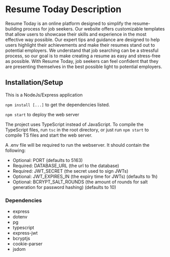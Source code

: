 # Resume Today Description

Resume Today is an online platform designed to simplify the resume-building process for job seekers. Our website offers customizable templates that allow users to showcase their skills and experience in the most effective way possible. Our expert tips and guidance are designed to help users highlight their achievements and make their resumes stand out to potential employers. We understand that job searching can be a stressful process, so our goal is to make creating a resume as easy and stress-free as possible. With Resume Today, job seekers can feel confident that they are presenting themselves in the best possible light to potential employers.

## Installation/Setup
This is a NodeJs/Express application

`npm install [...]` to get the dependencies listed.

`npm start` to deploy the web server

The project uses TypeScript instead of JavaScript. To compile the TypeScript files, run `tsc` in the root directory, or 
just run `npm start` to compile TS files and start the web server.

A .env file will be required to run the webserver. It should contain the following:
- Optional: PORT (defaults to 5163)
- Required: DATABASE_URL (the url to the database)
- Required: JWT_SECRET (the secret used to sign JWTs)
- Optional: JWT_EXPIRES_IN (the expiry time for JWTs) (defaults to 1h)
- Optional: BCRYPT_SALT_ROUNDS (the amount of rounds for salt generation for password hashing) (defaults to 10)

### Dependencies
- express
- dotenv
- pg
- typescript
- express-jwt
- bcryptjs
- cookie-parser
- jsdom
